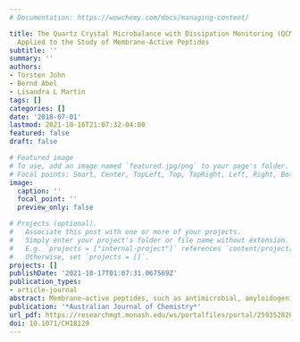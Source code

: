 ```yaml
---
# Documentation: https://wowchemy.com/docs/managing-content/

title: The Quartz Crystal Microbalance with Dissipation Monitoring (QCM-D) Technique
  Applied to the Study of Membrane-Active Peptides
subtitle: ''
summary: ''
authors:
- Torsten John
- Bernd Abel
- Lisandra L Martin
tags: []
categories: []
date: '2018-07-01'
lastmod: 2021-10-16T21:07:32-04:00
featured: false
draft: false

# Featured image
# To use, add an image named `featured.jpg/png` to your page's folder.
# Focal points: Smart, Center, TopLeft, Top, TopRight, Left, Right, BottomLeft, Bottom, BottomRight.
image:
  caption: ''
  focal_point: ''
  preview_only: false

# Projects (optional).
#   Associate this post with one or more of your projects.
#   Simply enter your project's folder or file name without extension.
#   E.g. `projects = ["internal-project"]` references `content/project/deep-learning/index.md`.
#   Otherwise, set `projects = []`.
projects: []
publishDate: '2021-10-17T01:07:31.067569Z'
publication_types:
- article-journal
abstract: Membrane-active peptides, such as antimicrobial, amyloidogenic or cell-penetrating peptides fulfil complex functions in organisms and have been extensively studied. Antimicrobial peptides offer future opportunities as new antibiotics while amyloidogenic peptides are typically studied in the context of neurodegenerative diseases. Biomembranes play a crucial role as an interface for the action and/or delivery of these peptides. A quartz crystal microbalance with dissipation monitoring (QCM-D) offers a tool to study peptide-membrane interactions in vitro, label-free, in real-time and with nanogram sensitivity in solution. This article reports the capabilities of QCM-D for the study of membrane-active peptides.
publication: '*Australian Journal of Chemistry*'
url_pdf: https://researchmgt.monash.edu/ws/portalfiles/portal/259352820/259280983_oa.pdf
doi: 10.1071/CH18129
---
```

